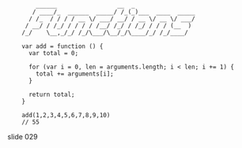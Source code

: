             ______                 __  _
           / ____/_  ______  _____/ /_(_)___  ____  _____
          / /_  / / / / __ \/ ___/ __/ / __ \/ __ \/ ___/
         / __/ / /_/ / / / / /__/ /_/ / /_/ / / / (__  )
        /_/    \__,_/_/ /_/\___/\__/_/\____/_/ /_/____/

        var add = function () {
          var total = 0;

          for (var i = 0, len = arguments.length; i < len; i += 1) {
            total += arguments[i];
          }

          return total;
        }

        add(1,2,3,4,5,6,7,8,9,10)
        // 55
















































































slide 029
